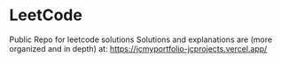 # LeetCode

Public Repo for leetcode solutions
Solutions and explanations are (more organized and in depth) at: https://jcmyportfolio-jcprojects.vercel.app/
